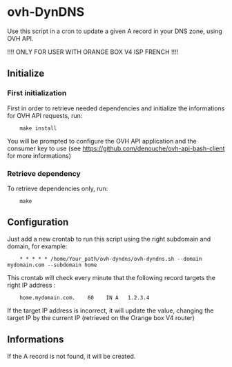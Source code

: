 ovh-DynDNS
=========

Use this script in a cron to update a given A record in your DNS zone, using OVH API. 

!!!! ONLY FOR USER WITH ORANGE BOX V4 ISP FRENCH !!!!

Initialize
----------

### First initialization

First in order to retrieve needed dependencies and initialize the informations for OVH API requests, run:
```
    make install
```
You will be prompted to configure the OVH API application and the consumer key to use (see https://github.com/denouche/ovh-api-bash-client for more informations)

### Retrieve dependency

To retrieve dependencies only, run:
```
    make
```

Configuration
-------------

Just add a new crontab to run this script using the right subdomain and domain, for example:
```
    * * * * * /home/Your_path/ovh-dyndns/ovh-dyndns.sh --domain mydomain.com --subdomain home
```

This crontab will check every minute that the following record targets the right IP address :
```
    home.mydomain.com.    60    IN A   1.2.3.4
```

If the target IP address is incorrect, it will update the value, changing the target IP by the current IP (retrieved on the Orange box V4 router)

Informations
------------

If the A record is not found, it will be created.

